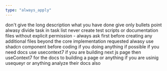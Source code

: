 ```yaml
---
type: "always_apply"
---
```


don't give the long description what you have done give only bullets point
alwasy divide task in task list
never create test scripts or documentation files without explicit permission - always ask first before creating any additional files beyond the core implementation requested
alwasy use shadcn component
before coding if you doing anything if possible if you need docs use usecontext7 if you are building next js page then useContext7 for the docs to building a page or anything if you are usinig usequeyr or anything analyze their docs also
